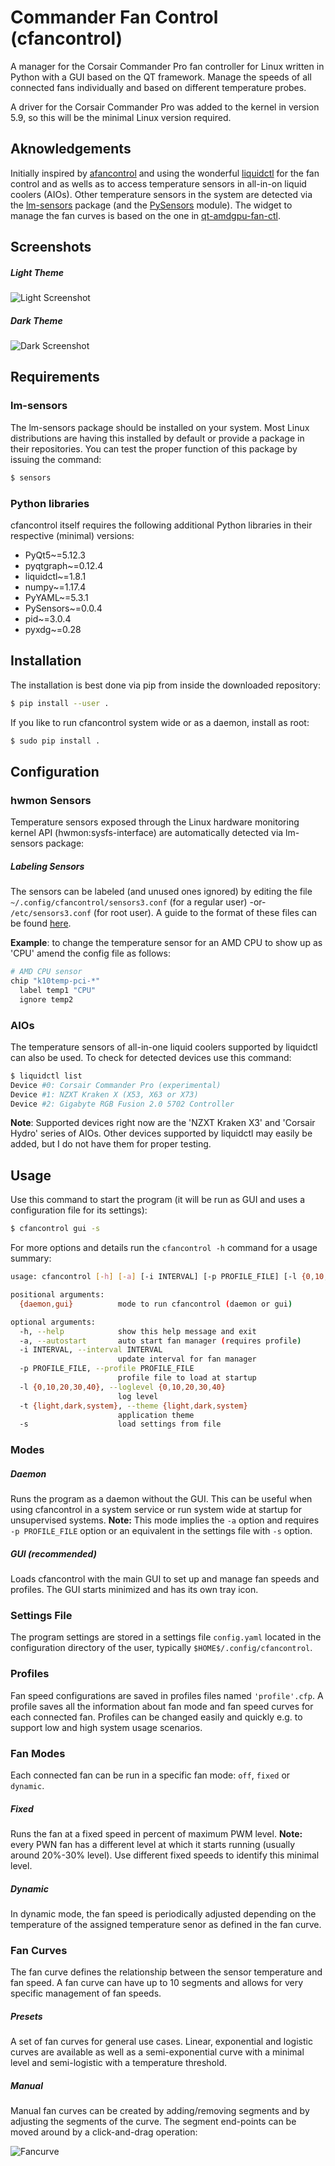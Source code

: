 # Commander Fan Control (cfancontrol)

A manager for the Corsair Commander Pro fan controller for Linux written in Python with a GUI based on the QT framework. Manage the speeds of all connected fans individually and based on different temperature probes.

A driver for the Corsair Commander Pro was added to the kernel in version 5.9, so this will be the minimal Linux version required.

## Aknowledgements

Initially inspired by [afancontrol](https://github.com/KostyaEsmukov/afancontrol) and using the wonderful [liquidctl](https://github.com/liquidctl/liquidctl) for the fan control and as wells as to access temperature sensors in all-in-on liquid coolers (AIOs). Other temperature sensors in the system are detected via the [lm-sensors](https://hwmon.wiki.kernel.org/lm_sensors) package (and the [PySensors](https://pypi.org/project/PySensors/) module). The widget to manage the fan curves is based on the one in [qt-amdgpu-fan-ctl](https://github.com/wepiha/qt-amdgpu-fan-ctl).

## Screenshots

##### Light Theme

<img src=".github/screenshot_light_small.png" alt="Light Screenshot" />

##### Dark Theme

<img src=".github/screenshot_dark_small.png" alt="Dark Screenshot"/>

## Requirements

### lm-sensors

The lm-sensors package should be installed on your system. Most Linux distributions are having this installed by default or provide a package in their repositories. You can test the proper function of this package by issuing the command:

```bash
$ sensors
```

### Python libraries

cfancontrol itself requires the following additional Python libraries in their respective (minimal) versions:

- PyQt5~=5.12.3
- pyqtgraph~=0.12.4
- liquidctl~=1.8.1
- numpy~=1.17.4
- PyYAML~=5.3.1
- PySensors~=0.0.4
- pid~=3.0.4
- pyxdg~=0.28

## Installation

The installation is best done via pip from inside the downloaded repository:

```bash
$ pip install --user .
```

If you like to run cfancontrol system wide or as a daemon, install as root:

```bash
$ sudo pip install .
```

## Configuration

### hwmon Sensors

Temperature sensors exposed through the Linux hardware monitoring kernel API (hwmon:sysfs-interface) are automatically detected via lm-sensors package:

##### Labeling Sensors

The sensors can be labeled (and unused ones ignored) by editing the file `~/.config/cfancontrol/sensors3.conf` (for a regular user) -or-  `/etc/sensors3.conf` (for root user). A guide to the format of these files can be found [here](https://linux.die.net/man/5/sensors3.conf).

**Example**: to change the temperature sensor for an AMD CPU to show up as 'CPU' amend the config file as follows:

```bash
# AMD CPU sensor
chip "k10temp-pci-*"
  label temp1 "CPU"
  ignore temp2
```

### AIOs

The temperature sensors of all-in-one liquid coolers supported by liquidctl can also be used. To check for detected devices use this command:

```bash
$ liquidctl list
Device #0: Corsair Commander Pro (experimental)
Device #1: NZXT Kraken X (X53, X63 or X73)
Device #2: Gigabyte RGB Fusion 2.0 5702 Controller
```

**Note**: Supported devices right now are the 'NZXT Kraken X3' and 'Corsair Hydro' series of AIOs. Other devices supported by liquidctl may easily be added, but I do not have them for proper testing.

## Usage

Use this command to start the program (it will be run as GUI and uses a configuration file for its settings):

```bash
$ cfancontrol gui -s
```

For more options and details run the `cfancontrol -h` command for a usage summary:

```bash
usage: cfancontrol [-h] [-a] [-i INTERVAL] [-p PROFILE_FILE] [-l {0,10,20,30,40}] [-t {light,dark,system}] [-s] {daemon,gui}

positional arguments:
  {daemon,gui}          mode to run cfancontrol (daemon or gui)

optional arguments:
  -h, --help            show this help message and exit
  -a, --autostart       auto start fan manager (requires profile)
  -i INTERVAL, --interval INTERVAL
                        update interval for fan manager
  -p PROFILE_FILE, --profile PROFILE_FILE
                        profile file to load at startup
  -l {0,10,20,30,40}, --loglevel {0,10,20,30,40}
                        log level
  -t {light,dark,system}, --theme {light,dark,system}
                        application theme
  -s                    load settings from file
```

### Modes

##### Daemon

Runs the program as a daemon without the GUI. This can be useful when using cfancontrol in a system service or run system wide at startup for unsupervised systems. **Note:** This mode implies the `-a` option and requires `-p PROFILE_FILE` option or an equivalent in the settings file with `-s` option.

##### GUI (recommended)

Loads cfancontrol with the main GUI to set up and manage fan speeds and profiles. The GUI starts minimized and has its own tray icon.

### Settings File

The program settings are stored in a settings file `config.yaml` located in the configuration directory of the user, typically `$HOME$/.config/cfancontrol`.

### Profiles

Fan speed configurations are saved in profiles files named `'profile'.cfp`. A profile saves all the information about fan mode and fan speed curves for each connected fan. Profiles can be changed easily and quickly e.g. to support low and high system usage scenarios.

### Fan Modes

Each connected fan can be run in a specific fan mode: `off`, `fixed` or `dynamic`.

##### Fixed

Runs the fan at a fixed speed in percent of maximum PWM level. **Note:** every PWN fan has a different level at which it starts running (usually around 20%-30% level). Use different fixed speeds to identify this minimal level.

##### Dynamic

In dynamic mode, the fan speed is periodically adjusted depending on the temperature of the assigned temperature senor as defined in the fan curve.

### Fan Curves

The fan curve defines the relationship between the sensor temperature and fan speed. A fan curve can have up to 10 segments and allows for very specific management of fan speeds.

##### Presets

A set of fan curves for general use cases. Linear, exponential and logistic curves are available as well as a semi-exponential curve with a minimal level and semi-logistic with a temperature threshold.

##### Manual

Manual fan curves can be created by adding/removing segments and by adjusting the segments of the curve. The segment end-points can be moved around by a click-and-drag operation:

![Fancurve](.github/screenshot_fancurve.png)
